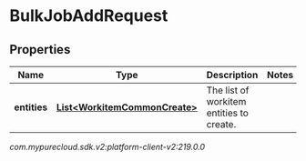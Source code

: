 # BulkJobAddRequest


## Properties

| Name | Type | Description | Notes |
| ------------ | ------------- | ------------- | ------------- |
| **entities** | [**List&lt;WorkitemCommonCreate&gt;**](WorkitemCommonCreate) | The list of workitem entities to create. |  |




_com.mypurecloud.sdk.v2:platform-client-v2:219.0.0_
